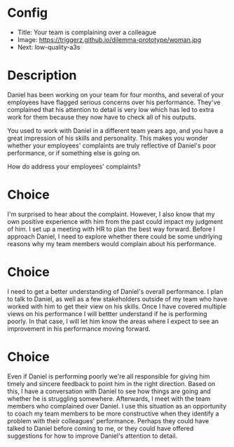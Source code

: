 # Config
 - Title: Your team is complaining over a colleague
 - Image: https://triggerz.github.io/dilemma-prototype/woman.jpg
 - Next: low-quality-a3s

# Description
Daniel has been working on your team for four months, and several of your employees have flagged serious concerns over his performance. They've complained that his attention to detail is very low which has led to extra work for them because they now have to check all of his outputs. 

You used to work with Daniel in a different team years ago, and you have a great impression of his skills and personality. This makes you wonder whether your employees' complaints are truly reflective of Daniel's poor performance, or if something else is going on.

How do address your employees' complaints?

# Choice
I'm surprised to hear about the complaint. However, I also know that my own positive experience with him from the past could impact my judgment of him. I set up a meeting with HR to plan the best way forward. Before I approach Daniel, I need to explore whether there could be some undrlying reasons why my team members would complain about his performance. 

# Choice
I need to get a better understanding of Daniel's overall performance. I plan to talk to Daniel, as well as a few stakeholders outside of my team who have worked with him to get their view on his skills. Once I have covered multiple views on his performance I will bettter  understand if he is performing poorly. In that case, I will let him know the areas where I expect to see an improvement in his performance moving forward.

# Choice
Even if Daniel is performing poorly we're all responsible for giving  him timely and sincere feedback to  point him in the right direction. Based on this, I have a conversation with Daniel to see how things are going and whether he is struggling somewhere. Afterwards, I meet with the team members who complained over Daniel. I use this situation as an opportunity to coach my team members to be more constructive when they identify a problem with their colleagues' performance. Perhaps they could have talked to Daniel before coming to me, or they could have offered suggestions for how to improve Daniel's attention to detail.

